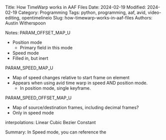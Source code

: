 Title: How TimeWarp works in AAF Files
Date: 2024-02-19
Modified: 2024-02-19
Category: Programming
Tags: python, programming, aaf, avid, video-editing, opentimelineio
Slug: how-timewarp-works-in-aaf-files
Authors: Austin Witherspoon


<!-- PELICAN_END_SUMMARY -->


Notes:
PARAM_OFFSET_MAP_U
- Position mode
  - Primary field in this mode
- Speed mode
 - Filled in, but inert

PARAM_SPEED_MAP_U 
- Map of speed changes relative to start frame on element
- Appears when using avid time warp in speed AND position mode.
  - In position mode, single keyframe.

PARAM_SPEED_OFFSET_MAP_U
- Map of source/destination frames, including decimal frames? 
- Only in speed mode


interpolations:
Linear
Cubic
Bezier
Constant

Summary:
In Speed mode, you can reference the 
